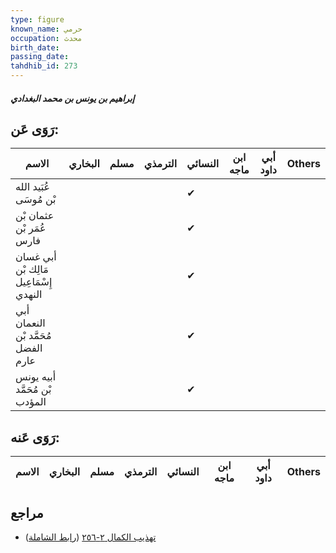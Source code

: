 ```yaml
---
type: figure
known_name: حرمي
occupation: محدث
birth_date:
passing_date:
tahdhib_id: 273
---
```

##### إبراهيم بن يونس بن محمد البغدادي

## رَوَى عَن:
| الاسم                                  | البخاري | مسلم | الترمذي | النسائي | ابن ماجه | أبي داود | Others |
| -------------------------------------- | ------- | ---- | ------- | ------- | -------- | -------- | ------ |
| عُبَيد الله بْن مُوسَى                 |         |      |         | ✔       |          |          |        |
| عثمان بْن عُمَر بْن فارس               |         |      |         | ✔       |          |          |        |
| أبي غسان مَالِك بْن إِسْمَاعِيل النهدي |         |      |         | ✔       |          |          |        |
| أبي النعمان مُحَمَّد بْن الفضل عارم    |         |      |         | ✔       |          |          |        |
| أبيه يونس بْن مُحَمَّد المؤدب          |         |      |         | ✔       |          |          |        |
## رَوَى عَنه:
| الاسم | البخاري | مسلم | الترمذي | النسائي | ابن ماجه | أبي داود | Others |
| ----- | ------- | ---- | ------- | ------- | -------- | -------- | ------ |
## مراجع
- [تهذيب الكمال ٢-٢٥٦](obsidian://open?vault=Tahdhib-al-Kamal&file=Figures/٢٧٣-إبراهيم%20بن%20يونس%20بن%20محمد%20البغدادي) ([رابط الشاملة](https://shamela.ws/book/3722/737))